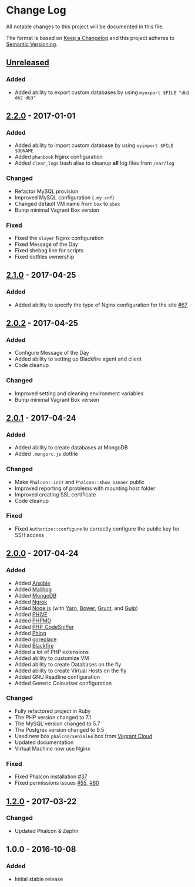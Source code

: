 # Change Log
All notable changes to this project will be documented in this file.

The format is based on [Keep a Changelog](http://keepachangelog.com/)
and this project adheres to [Semantic Versioning](http://semver.org/).

## [Unreleased]
### Added
- Added ability to export custom databases by using `myexport $FILE "db1 db2 db3"`

## [2.2.0] - 2017-01-01
### Added
- Added ability to import custom database by using `myimport $FILE $DBNAME`
- Added `phanbook` Nginx configuration
- Added `clear_logs` bash alias to cleanup **all** log files from `/var/log`

### Changed
- Refactor MySQL provision
- Improved MySQL configuration (`.my.cnf`)
- Changed default VM name from `box` to `pbox`
- Bump minimal Vagrant Box version

### Fixed
- Fixed the `slayer` Nginx configuration
- Fixed Message of the Day
- Fixed shebag line for scripts
- Fixed dotfiles ownership

## [2.1.0] - 2017-04-25
### Added
- Added ability to specify the type of Nginx configuration for the site [#67](https://github.com/phalcon/box/issues/67)

## [2.0.2] - 2017-04-25
### Added
- Configure Message of the Day
- Added ability to setting up Blackfire agent and client
- Code cleanup

### Changed
- Improved setting and cleaning environment variables
- Bump minimal Vagrant Box version

## [2.0.1] - 2017-04-24
### Added
- Added ability to create databases at MongoDB
- Added `.mongorc.js` dotfile

### Changed
- Make `Phalcon::init` and `Phalcon::show_banner` public
- Improved reporting of problems with mounting host folder
- Improved creating SSL certificate
- Code cleanup

### Fixed
- Fixed `Authorize::configure` to correctly configure the public key for SSH access

## [2.0.0] - 2017-04-24
### Added
- Added [Ansible](https://www.ansible.com)
- Added [Mailhog](https://github.com/mailhog/MailHog)
- Added [MongoDB](https://www.mongodb.com)
- Added [Ngrok](https://ngrok.com)
- Added [Node.js](https://nodejs.org/en/) (with [Yarn](https://yarnpkg.com/en/), [Bower](https://bower.io), [Grunt](https://gruntjs.com), and [Gulp](http://gulpjs.com))
- Added [PHIVE](https://phar.io)
- Added [PHPMD](https://phpmd.org)
- Added [PHP_CodeSniffer](https://github.com/squizlabs/PHP_CodeSniffer)
- Added [Phing](https://www.phing.info)
- Added [goreplace](https://github.com/webdevops/go-replace)
- Added [Blackfire](https://blackfire.io)
- Added a lot of PHP extensions
- Added ability to customize VM
- Added ability to create Databases on the fly
- Added ability to create Virtual Hosts on the fly
- Added GNU Readline configuration
- Added Generic Colouriser configuration

### Changed
- Fully refactored project in Ruby
- The PHP version changed to 7.1
- The MySQL version changed to 5.7
- The Postgres version changed to 9.5
- Used new box `phalcon/xenial64` box from [Vagrant Cloud](https://atlas.hashicorp.com/phalconphp/boxes/xenial64/)
- Updated documentation
- Virtual Machine now use Nginx

### Fixed
- Fixed Phalcon installation [#37](https://github.com/phalcon/box/issues/37)
- Fixed permissions issues [#55](https://github.com/phalcon/box/issues/55), [#60](https://github.com/phalcon/box/issues/60)

## [1.2.0] - 2017-03-22
### Changed
- Updated Phalcon & Zephir

## 1.0.0 - 2016-10-08
### Added
- Initial stable release

[Unreleased]: https://github.com/phalcon/box/compare/v2.2.0...HEAD
[2.2.0]: https://github.com/phalcon/box/compare/v2.2.0...v2.1.0
[2.1.0]: https://github.com/phalcon/box/compare/v2.1.0...v2.0.2
[2.0.2]: https://github.com/phalcon/box/compare/v2.0.2...v2.0.1
[2.0.1]: https://github.com/phalcon/box/compare/v2.0.1...v2.0.0
[2.0.0]: https://github.com/phalcon/box/compare/v2.0.0...v1.2.0
[1.2.0]: https://github.com/phalcon/box/compare/v1.2.0...v1.0.0
